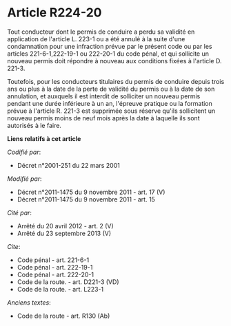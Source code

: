# Article R224-20

Tout conducteur dont le permis de conduire a perdu sa validité en application de l'article L. 223-1 ou a été annulé à la
suite d'une condamnation pour une infraction prévue par le présent code ou par les articles 221-6-1,222-19-1 ou 222-20-1 du
code pénal, et qui sollicite un nouveau permis doit répondre à nouveau aux conditions fixées à l'article D. 221-3. 

Toutefois, pour les conducteurs titulaires du permis de conduire depuis trois ans ou plus à la date de la perte de validité
du permis ou à la date de son annulation, et auxquels il est interdit de solliciter un nouveau permis pendant une durée
inférieure à un an, l'épreuve pratique ou la formation prévue à l'article R. 221-3 est supprimée sous réserve qu'ils
sollicitent un nouveau permis moins de neuf mois après la date à laquelle ils sont autorisés à le faire.

**Liens relatifs à cet article**

_Codifié par_:

  - Décret n°2001-251 du 22 mars 2001

_Modifié par_:

  - Décret n°2011-1475 du 9 novembre 2011 - art. 17 (V)
  - Décret n°2011-1475 du 9 novembre 2011 - art. 15

_Cité par_:

  - Arrêté du 20 avril 2012 - art. 2 (V)
  - Arrêté du 23 septembre 2013 (V)

_Cite_:

  - Code pénal - art. 221-6-1
  - Code pénal - art. 222-19-1
  - Code pénal - art. 222-20-1
  - Code de la route. - art. D221-3 (VD)
  - Code de la route. - art. L223-1

_Anciens textes_:

  - Code de la route - art. R130 (Ab)

